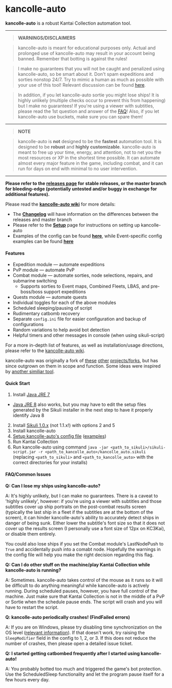 # kancolle-auto

**kancolle-auto** is a robust Kantai Collection automation tool.

***

>**WARNINGS/DISCLAIMERS**

> kancolle-auto is meant for educational purposes only. Actual and prolonged use of kancolle-auto may result in your account being banned. Remember that botting is against the rules!

> I make no guarantees that you will not be caught and penalized using kancolle-auto, so be smart about it. Don't spam expeditions and sorties nonstop 24/7. Try to mimic a human as much as possible with your use of this tool! Relevant discussion can be found [here](https://github.com/mrmin123/kancolle-auto/issues/130).

> In addition, if you let kancolle-auto sortie you might lose ships! It is highly unlikely (multiple checks occur to prevent this from happening) but I make no guarantees! If you're using a viewer with subtitles, please read the 1st question and answer of the [FAQ](#faqcommon-issues)! Also, if you let kancolle-auto use buckets, make sure you can spare them!

***

>**NOTE**

> kancolle-auto is **not** designed to be the **fastest** automation tool. It is designed to be **robust** and **highly customizable**. kancolle-auto is meant to free up your time, energy, and attention, not to net you the most resources or XP in the shortest time possible. It can automate almost every major feature in the game, including combat, and it can run for days on end with minimal to no user intervention.

***

**Please refer to the [releases page](https://github.com/mrmin123/kancolle-auto/releases) for stable releases, or the master branch for bleeding-edge (potentially untested and/or buggy in exchange for additional features).**

Please read the [**kancolle-auto wiki**](https://github.com/mrmin123/kancolle-auto/wiki) for more details:

* The [**Changelog**](http://github.com/mrmin123/kancolle-auto/wiki/Changelog) will have information on the differences between the releases and master branch
* Please refer to the [**Setup**](https://github.com/mrmin123/kancolle-auto/wiki/Setup) page for instructions on setting up kancolle-auto
* Examples of the config can be found [**here**](https://github.com/mrmin123/kancolle-auto/wiki/Example-configs), while Event-specific config examples can be found [**here**](https://github.com/mrmin123/kancolle-auto/wiki/Example-Event-configs)


#### Features

* Expedition module &mdash; automate expeditions
* PvP module &mdash; automate PvP
* Combat module &mdash; automate sorties, node selections, repairs, and submarine switching
  * Supports sorties to Event maps, Combined Fleets, LBAS, and pre-boss/boss support expeditions
* Quests module &mdash; automate quests
* Individual toggles for each of the above modules
* Scheduled sleeping/pausing of script
* Rudimentary catbomb recovery
* Separate `config.ini` file for easier configuration and backup of configurations
* Random variations to help avoid bot detection
* Helpful timers and other messages in console (when using sikuli-script)

For a more in-depth list of features, as well as installation/usage directions, please refer to the [kancolle-auto wiki](http://github.com/mrmin123/kancolle-auto/wiki).

kancolle-auto was originally a fork of [these](https://github.com/amylase/kancolle-auto) [other](https://github.com/Yukariin/kancolle-auto) [projects/forks](https://github.com/kevin01523/kancolle-auto), but has since outgrown on them in scope and function. Some ideas were inspired by [another similiar tool](https://github.com/tantinevincent/Onegai-ooyodosan).

#### Quick Start

1. Install [Java JRE 7](http://www.oracle.com/technetwork/java/javase/downloads/jre7-downloads-1880261.html)
  * [Java JRE 8](http://www.oracle.com/technetwork/java/javase/downloads/jre8-downloads-2133155.html) also works, but you may have to edit the setup files generated by the Sikuli installer in the next step to have it properly identify Java 8
2. Install [Sikuli 1.0.x](https://launchpad.net/sikuli/sikulix/1.0.1) (not 1.1.x!) with options 2 and 5
3. Install kancolle-auto
4. [Setup kancolle-auto's config file](https://github.com/mrmin123/kancolle-auto/wiki/Setup-config.ini) ([examples](https://github.com/mrmin123/kancolle-auto/wiki/Example-configs))
5. Run Kantai Collection
6. Run kancolle-auto using command `java -jar <path_to_sikuli>/sikuli-script.jar -r <path_to_kancolle_auto>/kancolle_auto.sikuli` (replacing `<path_to_sikuli>` and `<path_to_kancolle_auto>` with the correct directories for your installs)

#### FAQ/Common Issues

**Q: Can I lose my ships using kancolle-auto?**

A: It's highly unlikely, but I can make no guarantees. There is a caveat to 'highly unlikely', however: if you're using a viewer with subtitles and those subtitles cover up ship portraits on the post-combat results screen (typically the last ship in a fleet if the subtitles are at the bottom of the screen), it can hinder kancolle-auto's ability to accurately detect ships in danger of being sunk. Either lower the subtitle's font size so that it does not cover up the results screen (I personally use a font size of 12px on KC3Kai), or disable them entirely.

You could also lose ships if you set the Combat module's LastNodePush to `True` and accidentally push into a comabt node. Hopefully the warnings in the config file will help you make the right decision regarding this flag.

**Q: Can I do other stuff on the machine/play Kantai Collection while kancolle-auto is running?**

A: Sometimes. kancolle-auto takes control of the mouse as it runs so it will be difficult to do anything meaningful while kancolle-auto is actively running. During scheduled pauses, however, you have full control of the machine. Just make sure that Kantai Collection is not in the middle of a PvP or Sortie when the schedule pause ends. The script will crash and you will have to restart the script.

**Q: kancolle-auto periodically crashes! (FindFailed errors)**

A: If you are on Windows, please try disabling time synchronization on the OS level ([relevant information](https://answers.launchpad.net/sikuli/+question/194095)). If that doesn't work, try raising the `SleepModifier` field in the config to 1, 2, or 3. If this does not reduce the number of crashes, then please open a detailed issue ticket.

**Q: I started getting catbombed frequently after I started using kancolle-auto!**

A: You probably botted too much and triggered the game's bot protection. Use the ScheduledSleep functionality and let the program pause itself for a few hours every day.
